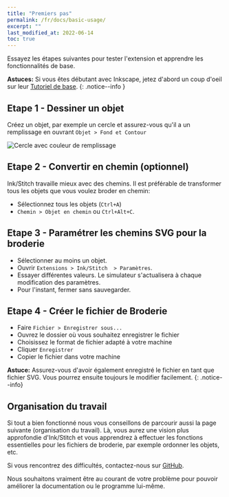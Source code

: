 ```yaml
---
title: "Premiers pas"
permalink: /fr/docs/basic-usage/
excerpt: ""
last_modified_at: 2022-06-14
toc: true
---
```

Essayez les étapes suivantes pour tester l'extension et apprendre les fonctionnalités de base.

**Astuces:** Si vous êtes débutant avec Inkscape, jetez d'abord un coup d'oeil sur leur [Tutoriel de base](https://inkscape.org/fr/doc/tutorials/basic/tutorial-basic.html).
{: .notice--info }

## Etape 1 - Dessiner un objet

Créez un objet, par exemple un cercle et assurez-vous qu'il a un remplissage en ouvrant `Objet > Fond et Contour`


![Cercle avec couleur de remplissage](/assets/images/docs/en/basic-usage-circle-fill-color.png)

## Etape 2 - Convertir en chemin (optionnel)

Ink/Stitch travaille mieux avec des chemins. Il est préférable de transformer tous  les objets que vous voulez broder en chemin:

* Sélectionnez tous les objets (`Ctrl+A`)
* `Chemin > Objet en chemin` ou `Ctrl+Alt+C`.



## Etape 3 - Paramétrer les chemins SVG pour la broderie

* Sélectionner au moins un objet.
* Ouvrir `Extensions > Ink/Stitch  > Paramètres`.
* Essayer différentes valeurs. Le simulateur s'actualisera à chaque modification des paramètres.
* Pour l'instant, fermer sans sauvegarder.

## Etape 4 - Créer le fichier de Broderie


* Faire `Fichier > Enregistrer sous...`
* Ouvrez le dossier où vous souhaitez enregistrer le fichier
*  Choisissez le format de fichier adapté à votre machine
* Cliquer `Enregistrer`
* Copier le fichier dans votre machine

**Astuce:** Assurez-vous d'avoir également enregistré le fichier en tant que fichier SVG. Vous pourrez ensuite toujours le modifier facilement.
{: .notice--info}

## Organisation du travail

Si tout a bien fonctionné nous vous conseillons de parcourir aussi la page suivante (organisation du travail). Là, vous aurez une vision plus approfondie d'Ink/Stitch et vous apprendrez à effectuer les fonctions essentielles pour les fichiers de broderie, par exemple ordonner les objets, etc.

Si vous rencontrez des difficultés, contactez-nous sur [GitHub](https://github.com/inkstitch/inkstitch/issues/). 

Nous souhaitons vraiment être au courant de votre problème pour pouvoir améliorer la documentation ou le programme lui-même.   



